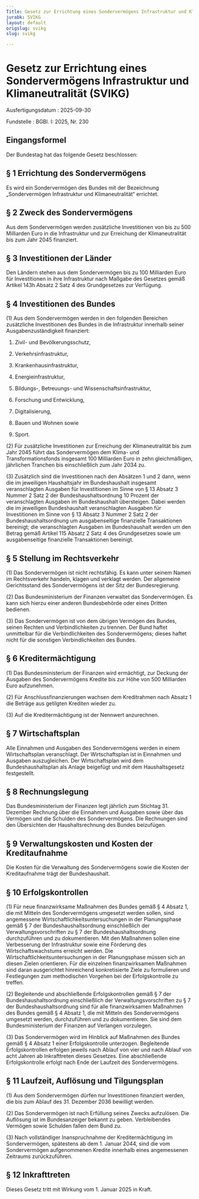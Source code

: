 ```yaml
---
Title: Gesetz zur Errichtung eines Sondervermögens Infrastruktur und Klimaneutralität
jurabk: SVIKG
layout: default
origslug: svikg
slug: svikg

---
```


# Gesetz zur Errichtung eines Sondervermögens Infrastruktur und Klimaneutralität (SVIKG)

Ausfertigungsdatum
:   2025-09-30

Fundstelle
:   BGBl. I: 2025, Nr. 230


## Eingangsformel

Der Bundestag hat das folgende Gesetz beschlossen:


## § 1 Errichtung des Sondervermögens

Es wird ein Sondervermögen des Bundes mit der Bezeichnung „Sondervermögen Infrastruktur und Klimaneutralität“ errichtet.


## § 2 Zweck des Sondervermögens

Aus dem Sondervermögen werden zusätzliche Investitionen von bis zu 500 Milliarden Euro in die Infrastruktur und zur Erreichung der Klimaneutralität bis zum Jahr 2045 finanziert.


## § 3 Investitionen der Länder

Den Ländern stehen aus dem Sondervermögen bis zu 100 Milliarden Euro für Investitionen in ihre Infrastruktur nach Maßgabe des Gesetzes gemäß Artikel 143h Absatz 2 Satz 4 des Grundgesetzes zur Verfügung.


## § 4 Investitionen des Bundes

(1) Aus dem Sondervermögen werden in den folgenden Bereichen zusätzliche Investitionen des Bundes in die Infrastruktur innerhalb seiner Ausgabenzuständigkeit finanziert:

1.  Zivil- und Bevölkerungsschutz,


2.  Verkehrsinfrastruktur,


3.  Krankenhausinfrastruktur,


4.  Energieinfrastruktur,


5.  Bildungs-, Betreuungs- und Wissenschaftsinfrastruktur,


6.  Forschung und Entwicklung,


7.  Digitalisierung,


8.  Bauen und Wohnen sowie


9.  Sport.




(2) Für zusätzliche Investitionen zur Erreichung der Klimaneutralität bis zum Jahr 2045 führt das Sondervermögen dem Klima- und Transformationsfonds insgesamt 100 Milliarden Euro in zehn gleichmäßigen, jährlichen Tranchen bis einschließlich zum Jahr 2034 zu.

(3) Zusätzlich sind die Investitionen nach den Absätzen 1 und 2 dann, wenn die im jeweiligen Haushaltsjahr im Bundeshaushalt insgesamt veranschlagten Ausgaben für Investitionen im Sinne von § 13 Absatz 3 Nummer 2 Satz 2 der Bundeshaushaltsordnung 10 Prozent der veranschlagten Ausgaben im Bundeshaushalt übersteigen. Dabei werden die im jeweiligen Bundeshaushalt veranschlagten Ausgaben für Investitionen im Sinne von § 13 Absatz 3 Nummer 2 Satz 2 der Bundeshaushaltsordnung um ausgabenseitige finanzielle Transaktionen bereinigt; die veranschlagten Ausgaben im Bundeshaushalt werden um den Betrag gemäß Artikel 115 Absatz 2 Satz 4 des Grundgesetzes sowie um ausgabenseitige finanzielle Transaktionen bereinigt.


## § 5 Stellung im Rechtsverkehr

(1) Das Sondervermögen ist nicht rechtsfähig. Es kann unter seinem Namen im Rechtsverkehr handeln, klagen und verklagt werden. Der allgemeine Gerichtsstand des Sondervermögens ist der Sitz der Bundesregierung.

(2) Das Bundesministerium der Finanzen verwaltet das Sondervermögen. Es kann sich hierzu einer anderen Bundesbehörde oder eines Dritten bedienen.

(3) Das Sondervermögen ist von dem übrigen Vermögen des Bundes, seinen Rechten und Verbindlichkeiten zu trennen. Der Bund haftet unmittelbar für die Verbindlichkeiten des Sondervermögens; dieses haftet nicht für die sonstigen Verbindlichkeiten des Bundes.


## § 6 Kreditermächtigung

(1) Das Bundesministerium der Finanzen wird ermächtigt, zur Deckung der Ausgaben des Sondervermögens Kredite bis zur Höhe von 500 Milliarden Euro aufzunehmen.

(2) Für Anschlussfinanzierungen wachsen dem Kreditrahmen nach Absatz 1 die Beträge aus getilgten Krediten wieder zu.

(3) Auf die Kreditermächtigung ist der Nennwert anzurechnen.


## § 7 Wirtschaftsplan

Alle Einnahmen und Ausgaben des Sondervermögens werden in einem Wirtschaftsplan veranschlagt. Der Wirtschaftsplan ist in Einnahmen und Ausgaben auszugleichen. Der Wirtschaftsplan wird dem Bundeshaushaltsplan als Anlage beigefügt und mit dem Haushaltsgesetz festgestellt.


## § 8 Rechnungslegung

Das Bundesministerium der Finanzen legt jährlich zum Stichtag 31. Dezember Rechnung über die Einnahmen und Ausgaben sowie über das Vermögen und die Schulden des Sondervermögens. Die Rechnungen sind den Übersichten der Haushaltsrechnung des Bundes beizufügen.


## § 9 Verwaltungskosten und Kosten der Kreditaufnahme

Die Kosten für die Verwaltung des Sondervermögens sowie die Kosten der Kreditaufnahme trägt der Bundeshaushalt.


## § 10 Erfolgskontrollen

(1) Für neue finanzwirksame Maßnahmen des Bundes gemäß § 4 Absatz 1, die mit Mitteln des Sondervermögens umgesetzt werden sollen, sind angemessene Wirtschaftlichkeitsuntersuchungen in der Planungsphase gemäß § 7 der Bundeshaushaltsordnung einschließlich der Verwaltungsvorschriften zu § 7 der Bundeshaushaltsordnung durchzuführen und zu dokumentieren. Mit den Maßnahmen sollen eine Verbesserung der Infrastruktur sowie eine Förderung des Wirtschaftswachstums erreicht werden. Die Wirtschaftlichkeitsuntersuchungen in der Planungsphase müssen sich an diesen Zielen orientieren. Für die einzelnen finanzwirksamen Maßnahmen sind daran ausgerichtet hinreichend konkretisierte Ziele zu formulieren und Festlegungen zum methodischen Vorgehen bei der Erfolgskontrolle zu treffen.

(2) Begleitende und abschließende Erfolgskontrollen gemäß § 7 der Bundeshaushaltsordnung einschließlich der Verwaltungsvorschriften zu § 7 der Bundeshaushaltsordnung sind für alle finanzwirksamen Maßnahmen des Bundes gemäß § 4 Absatz 1, die mit Mitteln des Sondervermögens umgesetzt werden, durchzuführen und zu dokumentieren. Sie sind dem Bundesministerium der Finanzen auf Verlangen vorzulegen.

(3) Das Sondervermögen wird im Hinblick auf Maßnahmen des Bundes gemäß § 4 Absatz 1 einer Erfolgskontrolle unterzogen. Begleitende Erfolgskontrollen erfolgen jeweils nach Ablauf von vier und nach Ablauf von acht Jahren ab Inkrafttreten dieses Gesetzes. Eine abschließende Erfolgskontrolle erfolgt nach Ende der Laufzeit des Sondervermögens.


## § 11 Laufzeit, Auflösung und Tilgungsplan

(1) Aus dem Sondervermögen dürfen nur Investitionen finanziert werden, die bis zum Ablauf des 31. Dezember 2036 bewilligt werden.

(2) Das Sondervermögen ist nach Erfüllung seines Zwecks aufzulösen. Die Auflösung ist im Bundesanzeiger bekannt zu geben. Verbleibendes Vermögen sowie Schulden fallen dem Bund zu.

(3) Nach vollständiger Inanspruchnahme der Kreditermächtigung im Sondervermögen, spätestens ab dem 1. Januar 2044, sind die vom Sondervermögen aufgenommenen Kredite innerhalb eines angemessenen Zeitraums zurückzuführen.


## § 12 Inkrafttreten

Dieses Gesetz tritt mit Wirkung vom 1. Januar 2025 in Kraft.

